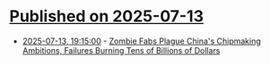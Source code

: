 # [Published on 2025-07-13](index.md)

* [2025-07-13, 19:15:00](https://soylentnews.org/article.pl?sid=25/07/12/1336231&from=rss) - [Zombie Fabs Plague China's Chipmaking Ambitions, Failures Burning Tens of Billions of Dollars](https://soylentnews.org/article.pl?sid=25/07/12/1336231&from=rss)
